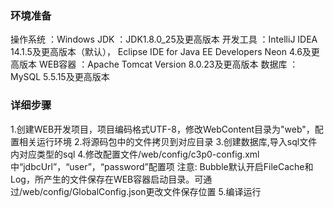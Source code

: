 ### 环境准备
   操作系统 ：Windows
   JDK      ：JDK1.8.0_25及更高版本
   开发工具 ：IntelliJ IDEA 14.1.5及更高版本（默认）， Eclipse IDE for Java EE Developers Neon 4.6及更高版本
   WEB容器  ：Apache Tomcat Version 8.0.23及更高版本
   数据库   ：MySQL 5.5.15及更高版本

### 详细步骤
   1.创建WEB开发项目，项目编码格式UTF-8，修改WebContent目录为"web"，配置相关运行环境
   2.将源码包中的文件拷贝到对应目录
   3.创建数据库,导入sql文件内对应类型的sql
   4.修改配置文件/web/config/c3p0-config.xml中“jdbcUrl”，“user”，“password”配置项
     注意: Bubble默认开启FileCache和Log，所产生的文件保存在WEB容器启动目录。可通过/web/config/GlobalConfig.json更改文件保存位置
   5.编译运行
   
   